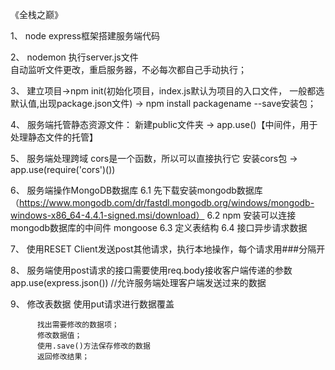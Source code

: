 《全栈之巅》

1、 node express框架搭建服务端代码

2、 nodemon 执行server.js文件  
    自动监听文件更改，重启服务器，不必每次都自己手动执行；
	
3、 建立项目->npm init(初始化项目，index.js默认为项目的入口文件，
	一般都选默认值,出现package.json文件) -> npm install packagename --save安装包；
	
4、 服务端托管静态资源文件：
     新建public文件夹 -> app.use()【中间件，用于处理静态文件的托管】
	 
5、 服务端处理跨域 cors是一个函数，所以可以直接执行它
     安装cors包 -> app.use(require('cors')())
	 
6、 服务端操作MongoDB数据库
          6.1 先下载安装mongodb数据库
          （https://www.mongodb.com/dr/fastdl.mongodb.org/windows/mongodb-windows-x86_64-4.4.1-signed.msi/download）
          6.2 npm 安装可以连接mongodb数据库的中间件 mongoose
          6.3 定义表结构
          6.4 接口异步请求数据
          
7、 使用RESET Client发送post其他请求，执行本地操作，每个请求用###分隔开

8、 服务端使用post请求的接口需要使用req.body接收客户端传递的参数
     app.use(express.json())      //允许服务端处理客户端发送过来的数据

9、 修改表数据  使用put请求进行数据覆盖

          找出需要修改的数据项；
          修改数据值；
          使用.save()方法保存修改的数据
          返回修改结果；

